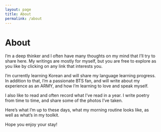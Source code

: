 ```yaml
---
layout: page
title: About
permalink: /about
---
```


# About

I’m a deep thinker and I often have many thoughts on my mind that I’ll try to share here. My writings are mostly for myself, but you are free to explore as you like by clicking on any link that interests you.

I’m currently learning Korean and will share my language learning progress. In addition to that, I’m a passionate BTS fan, and will write about my experience as an ARMY, and how I’m learning to love and speak myself.

I also like to read and often record what I’ve read in a year. I write poetry from time to time, and share some of the photos I’ve taken.

Here’s what I’m up to these days, what my morning routine looks like, as well as what’s in my toolkit.

Hope you enjoy your stay!

<style>
  .wrapper {
    max-width: 40em;
  }
</style>